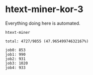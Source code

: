 # htext-miner-kor-3

Everything doing here is automated.

```
htext-miner

total: 4727/9855 (47.96549974632167%)

job0: 853
job1: 990
job2: 931
job3: 1020
job4: 933
```